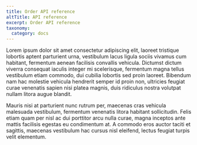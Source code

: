 ```yaml
---
title: Order API reference
altTitle: API reference
excerpt: Order API reference
taxonomy:
  category: docs
---
```


Lorem ipsum dolor sit amet consectetur adipiscing elit, laoreet tristique lobortis aptent parturient urna, vestibulum lacus ligula sociis vivamus cum habitant, fermentum aenean facilisis convallis vehicula. Dictumst dictum viverra consequat iaculis integer mi scelerisque, fermentum magna tellus vestibulum etiam commodo, dui cubilia lobortis sed proin laoreet. Bibendum nam hac molestie vehicula hendrerit semper id proin non, ultricies feugiat curae venenatis sapien nisi platea magnis, duis ridiculus nostra volutpat nullam litora augue blandit.

Mauris nisi at parturient nunc rutrum per, maecenas cras vehicula malesuada vestibulum, fermentum venenatis litora habitant sollicitudin. Felis etiam quam per nisl ac dui porttitor arcu nulla curae, magna inceptos ante mattis facilisis egestas eu condimentum at. A commodo eros auctor taciti et sagittis, maecenas vestibulum hac cursus nisl eleifend, lectus feugiat turpis velit elementum.
